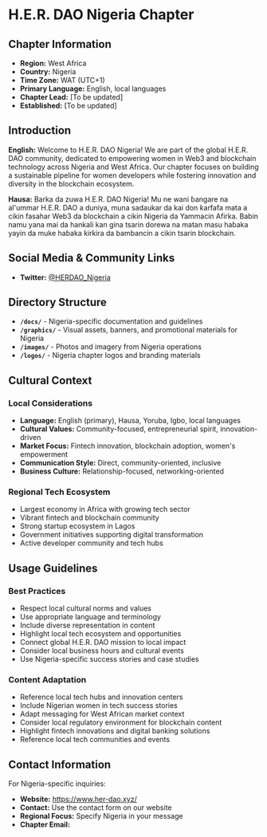 # H.E.R. DAO Nigeria Chapter

## Chapter Information

- **Region:** West Africa
- **Country:** Nigeria
- **Time Zone:** WAT (UTC+1)
- **Primary Language:** English, local languages
- **Chapter Lead:** [To be updated]
- **Established:** [To be updated]

## Introduction

**English:**
Welcome to H.E.R. DAO Nigeria! We are part of the global H.E.R. DAO community, dedicated to empowering women in Web3 and blockchain technology across Nigeria and West Africa. Our chapter focuses on building a sustainable pipeline for women developers while fostering innovation and diversity in the blockchain ecosystem.

**Hausa:**
Barka da zuwa H.E.R. DAO Nigeria! Mu ne wani ɓangare na al'ummar H.E.R. DAO a duniya, muna sadaukar da kai don ƙarfafa mata a cikin fasahar Web3 da blockchain a cikin Nigeria da Yammacin Afirka. Babin namu yana mai da hankali kan gina tsarin dorewa na matan masu haɓaka yayin da muke haɓaka ƙirƙira da bambancin a cikin tsarin blockchain.

## Social Media & Community Links

- **Twitter:** [@HERDAO_Nigeria](https://x.com/HERDAONigeria)

## Directory Structure

- **`/docs/`** - Nigeria-specific documentation and guidelines
- **`/graphics/`** - Visual assets, banners, and promotional materials for Nigeria
- **`/images/`** - Photos and imagery from Nigeria operations
- **`/logos/`** - Nigeria chapter logos and branding materials

## Cultural Context

### Local Considerations
- **Language:** English (primary), Hausa, Yoruba, Igbo, local languages
- **Cultural Values:** Community-focused, entrepreneurial spirit, innovation-driven
- **Market Focus:** Fintech innovation, blockchain adoption, women's empowerment
- **Communication Style:** Direct, community-oriented, inclusive
- **Business Culture:** Relationship-focused, networking-oriented

### Regional Tech Ecosystem
- Largest economy in Africa with growing tech sector
- Vibrant fintech and blockchain community
- Strong startup ecosystem in Lagos
- Government initiatives supporting digital transformation
- Active developer community and tech hubs

## Usage Guidelines

### Best Practices
- Respect local cultural norms and values
- Use appropriate language and terminology
- Include diverse representation in content
- Highlight local tech ecosystem and opportunities
- Connect global H.E.R. DAO mission to local impact
- Consider local business hours and cultural events
- Use Nigeria-specific success stories and case studies

### Content Adaptation
- Reference local tech hubs and innovation centers
- Include Nigerian women in tech success stories
- Adapt messaging for West African market context
- Consider local regulatory environment for blockchain content
- Highlight fintech innovations and digital banking solutions
- Reference local tech communities and events

## Contact Information

For Nigeria-specific inquiries:
- **Website:** https://www.her-dao.xyz/
- **Contact:** Use the contact form on our website
- **Regional Focus:** Specify Nigeria in your message
- **Chapter Email:** 
